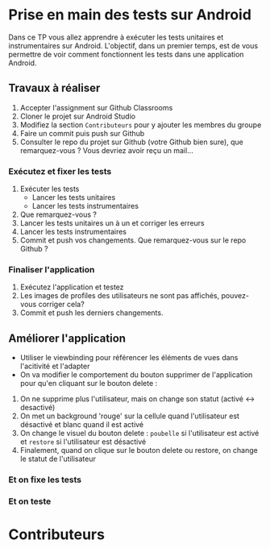 # Prise en main des tests sur Android 
Dans ce TP vous allez apprendre à exécuter les tests unitaires et instrumentaires sur Android. L'objectif, dans un premier temps, est de vous permettre de voir comment fonctionnent les tests 
dans une application Android. 

## Travaux à réaliser 
1. Accepter l'assignment sur Github Classrooms
2. Cloner le projet sur Android Studio
3. Modifiez la section `Contributeurs` pour y ajouter les membres du groupe
4. Faire un commit puis push sur Github
5. Consulter le repo du projet sur Github (votre Github bien sure), que remarquez-vous ? Vous devriez avoir reçu un mail...

### Exécutez et fixer les tests
1. Exécuter les tests  
   -  Lancer les tests unitaires
   -  Lancer les tests instrumentaires
2. Que remarquez-vous ? 
3. Lancer les tests unitaires un à un et corriger les erreurs 
4. Lancer les tests instrumentaires
5. Commit et push vos changements. Que remarquez-vous sur le repo Github ? 

### Finaliser l'application
1. Exécutez l'application et testez 
2. Les images de profiles des utilisateurs ne sont pas affichés, pouvez-vous corriger cela? 
3. Commit et push les derniers changements. 

## Améliorer l'application
- Utiliser le viewbinding pour référencer les éléments de vues dans l'acitivité et l'adapter
- On va modifier le comportement du bouton supprimer de l'application pour qu'en cliquant sur le bouton delete :
1. On ne supprime plus l'utilisateur, mais on change son statut (activé <-> desactivé)
2. On met un background 'rouge' sur la cellule quand l'utilisateur est désactivé et blanc quand il est activé
3. On change le visuel du bouton delete : `poubelle` si l'utilisateur est activé et `restore` si l'utilisateur est désactivé
4. Finalement, quand on clique sur le bouton delete ou restore, on change le statut de l'utilisateur

### Et on fixe les tests 

### Et on teste

# Contributeurs
